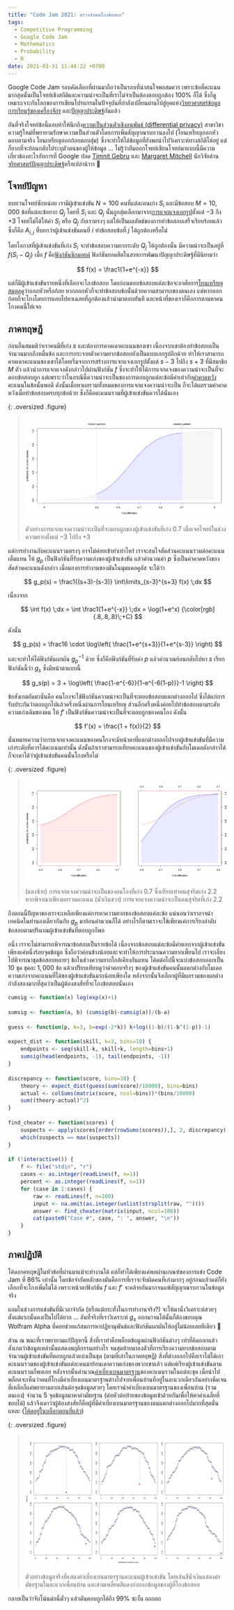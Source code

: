 ```yaml
---
title: "Code Jam 2021: ตรวจจับคนโกงข้อสอบ"
tags:
  - Competitive Programming
  - Google Code Jam
  - Mathematics
  - Probability
  - R
date: 2021-03-31 11:44:22 +0700
---
```


Google Code Jam รอบคัดเลือกที่ผ่านมาถือว่าเป็นรอบที่น่าสนใจพอสมควร เพราะข้อที่คะแนนมากสุดนั้นเป็นโจทย์เชิงสถิติและความน่าจะเป็นที่เราไม่จำเป็นต้องตอบถูกต้อง 100% ก็ได้ ซึ่งก็ดูเหมาะเจาะกับโลกของการเขียนโปรแกรมในปัจจุบันที่กำลังเปลี่ยนผ่านไปสู่ยุคแห่ง[วิทยาศาสตร์ข้อมูล][data science] [การเรียนรู้ของเครื่องจักร][machine learning] และ[ปัญญาประดิษฐ์][artificial intelligence]กันแล้ว

อันที่จริงโจทย์ข้อนี้แอบทำให้นึกถึง[ความเป็นส่วนตัวเชิงอนุพันธ์ (differential privacy)][differential privacy] สาขาวิชาความรู้ใหม่ที่พยายามรักษาความเป็นส่วนตัวโดยการเพิ่มสัญญาณรบกวนลงไป (โยนเหรียญออกหัวตอบตามจริง โยนเหรียญออกก้อยตอบสุ่ม) ซึ่งจะทำให้ได้ข้อมูลที่ยังพอนำไปวิเคราะห์ทางสถิติได้อยู่ แต่ก็ยากที่จะย้อนกลับไประบุตัวตนของผู้ให้ข้อมูล ... ไม่รู้ว่าทีมออกโจทย์เขียนโจทย์มาแบบนี้มีความเกี่ยวข้องอะไรกับการที่ Google ปลด [Timnit Gebru][news gebru] และ [Margaret Mitchell][news mitchell] นักวิจัยด้าน[จริยศาสตร์ปัญญาประดิษฐ์][ai ethics]หรือเปล่าน้าาา 🤔


## โจทย์ปัญหา

ทบทวนโจทย์ซักหน่อย เรามีผู้เข้าแข่งขัน $N=100$ คนที่แต่ละคนเก่ง $S_i$ และมีข้อสอบ $M=10,000$ ข้อที่แต่ละข้อยาก $Q_j$ โดยที่ $S_i$ และ $Q_j$ นั้นถูกสุ่มเลือกมาจาก[การแจกแจงเอกรูป][uniform dist]ตั้งแต่ $-3$ ถึง $+3$ โจทย์ไม่ได้ให้ค่า $S_i$ หรือ $Q_j$ กับเราตรงๆ แต่ให้เป็นผลลัพธ์ของการทำข้อสอบเสร็จเรียบร้อยแล้ว ซึ่งก็คือ $A_{i,j}$ ที่บอกว่าผู้เข้าแข่งขันคนที่ $i$ ทำข้อสอบข้อที่ $j$ ได้ถูกต้องหรือไม่

โดยโอกาสที่ผู้เข้าแข่งขันที่เก่ง $S_i$ จะทำข้อสอบความยากระดับ $Q_j$ ได้ถูกต้องนั้น มีความน่าจะเป็นอยู่ที่ $f(S_i-Q_j)$ เมื่อ $f$ คือ[ฟังก์ชันซิกมอยด์][sigmoid] ฟังก์ชันยอดฮิตในสายการพัฒนาปัญญาประดิษฐ์ที่มีนิยามว่า

$$
f(x) = \frac1{1+e^{-x}}
$$

แต่ก็มีผู้เข้าแข่งขันรายหนึ่งที่เลือกจะโกงข้อสอบ โดยก่อนตอบข้อสอบแต่ละข้อจะอาศัยการ[โยนเหรียญสมดุล][fair coin]ดูว่าออกหัวหรือก้อย หากออกหัวก็จะทำข้อสอบข้อนั้นด้วยความสามารถของตนเอง แต่หากออกก้อยก็จะโกงโดยการแอบไปหาเฉลยที่ถูกต้องแล้วนำมาตอบทันที และหน้าที่ของเราก็คือการตามหาคนโกงคนนี้ให้เจอ


## ภาคทฤษฎี

ก่อนอื่นสมมติว่าเราคนมีที่เก่ง $s$ และต้องการคาดเดาคะแนนของเขา เนื่องจากเขาต้องทำข้อสอบเป็นจำนวนมากถึงหมื่นข้อ และการกระจายตัวความยากข้อสอบยังเป็นแบบเอกรูปอีกด้วย ทำให้เราสามารถคาดเดาคะแนนของเขาได้โดยเริ่มจากการสร้างการแจกแจงเอกรูปตั้งแต่ $s-3$ ไปถึง $s+3$ ที่มีสมาชิก $M$ ตัว แล้วนำการแจกแจงดังกล่าวไปผ่านฟังก์ชัน $f$ ซึ่งจะทำให้ได้การแจกแจงของความน่าจะเป็นที่จะตอบข้อสอบถูก แต่เพราะว่าในกรณีนี้ความน่าจะเป็นของการตอบถูกแต่ละข้อมีค่าเท่ากับ[ค่าคาดหวัง][expectation]คะแนนในข้อนั้นพอดี ดังนั้นเมื่อหาผลรวมทั้งหมดของการแจกแจงความน่าจะเป็น ก็จะได้ผลรวมค่าคาดหวังเมื่อทำข้อสอบครบทุกข้อด้วย ซึ่งก็คือคะแนนรวมที่ผู้เข้าแข่งขันควรได้นั่นเอง

{: .oversized .figure}
> ![](/images/algorithm/sigmoid-cheater/curve-sigmoid.png)
>
> ตัวอย่างการแจกแจงความน่าจะเป็นที่จะตอบถูกของผู้เข้าแข่งขันที่เก่ง $0.7$ เมื่อเจอโจทย์ในช่วงความยากตั้งแต่ $-3$ ไปถึง $+3$

แต่การทำงานกับคะแนนรวมตรงๆ อาจไม่ค่อยเข้าท่าเท่าไหร่ เราจะสนใจสัดส่วนคะแนนรวมต่อคะแนนเต็มแทน ให้ $g_p$ เป็นฟังก์ชันที่รับความเก่งของผู้เข้าแข่งขัน แล้วคำนวณค่า $p$ ซึ่งเป็นค่าคาดหวังของสัดส่วนคะแนนดังกล่าว เมื่อมองการทำงานของมันในมุมแคลคูลัส จะได้ว่า

$$
g_p(s) = \frac1{(s+3)-(s-3)} \int\limits_{s-3}^{s+3} f(x) \;dx
$$

เนื่องจาก

$$
\int f(x) \;dx = \int \frac1{1+e^{-x}} \;dx = \log(1+e^x) {\color[rgb]{.8,.8,.8}\;+C}
$$

ดังนั้น

$$
g_p(s) = \frac16 \cdot \log\left( \frac{1+e^{s+3}}{1+e^{s-3}} \right)
$$

และจะทำให้ได้ฟังก์ชันผกผัน $g_p^{-1}$ ด้วย ซึ่งก็คือฟังก์ชันที่รับค่า $p$ แล้วคำนวณย้อนกลับไปหา $s$ เรียกฟังก์ชันนี้ว่า $g_s$ ซึ่งมีหน้าตาแบบนี้

$$
g_s(p) = 3 + \log\left( \frac{1-e^{-6}}{1-e^{-6(1-p)}}-1 \right)
$$

ข้อสังเกตถัดมานั่นคือ คนโกงจะใช้ฟังก์ชันความน่าจะเป็นที่จะตอบข้อสอบแตกต่างออกไป ซึ่งได้แก่การรับประกันว่าตอบถูกไปแล้วครึ่งหนึ่งผ่านการโยนเหรียญ ส่วนอีกครึ่งหนึ่งค่อยไปทำข้อสอบตามระดับความเก่งเดิมของตน ให้ $f'$ เป็นฟังก์ชันความน่าจะเป็นที่จะตอบถูกของคนโกง ดังนั้น

$$
f'(x) = \frac{1 + f(x)}{2}
$$

นั่นหมายความว่าการแจกแจงคะแนนของคนโกงจะมีหน้าตาที่แตกต่างออกไปจากผู้เข้าแข่งขันที่มีความเก่งระดับที่ควรได้คะแนนเท่านั้น ดังนั้นถ้าเราสามารถเทียบคะแนนของผู้เข้าแข่งขันกับโมเดลดังกล่าวได้ ก็จะเดาได้ว่าผู้เข้าแข่งขันคนนั้นโกงหรือไม่

{: .oversized .figure}
> ![](/images/algorithm/sigmoid-cheater/curve-compare.png)
>
> (แดงซ้าย) การแจกแจงความน่าจะเป็นของคนโกงที่เก่ง $0.7$ ซึ่งเทียบเท่าคนสุจริตเก่ง $2.2$ หากพิจาณาเพียงผลรวมคะแนน (น้ำเงินขวา) การแจกแจงความน่าจะเป็นคนสุจริตที่เก่ง $2.2$

ถึงตอนนี้ปัญหาของเราจะเหลือเพียงแค่การหาความยากของข้อสอบแต่ละข้อ แน่นอนว่าเราอาจนำเทคนิคในทำนองเดียวกันกับ $g_p$ มาย้อนคำนวณก็ได้ อย่างไรก็ตามเราจะใช้เพียงแค่การเรียงลำดับข้อสอบตามปริมาณผู้เข้าแข่งขันที่ตอบถูกก็พอ

อนึ่ง เราจะไม่สามารถพิจารณาข้อสอบเป็นรายข้อได้ เนื่องจากข้อสอบแต่ละข้อมีคำตอบจากผู้เข้าแข่งขันเพียงแค่หนึ่งร้อยจุดข้อมูล ซึ่งถือว่าค่อนข้างน้อยและจะทำให้การประมาณความยากเพี้ยนไป เราจะเลี่ยงไปพิจารณาชุดข้อสอบหลายๆ ข้อในช่วงความยากใกล้เคียงกันแทน โค้ดต่อไปนี้จะแบ่งข้อสอบออกเป็น $10$ ชุด ชุดละ $1,000$ ข้อ แล้วเปรียบเทียบดูว่าคำตอบจริงๆ ของผู้เข้าแข่งขันคนนั้นแตกต่างกับโมเดลความเก่งจากคะแนนที่ได้ของผู้เข้าแข่งขันมากน้อยเพียงใด หลังจากนั้นจึงเลือกผู้ที่มีผลรวมของผลต่างกำลังสองมากที่สุดว่าเป็นผู้ต้องสงสัยที่จะโกงข้อสอบนั่นเอง

``` R
cumsig <- function(x) log(exp(x)+1)

sumsig <- function(a, b) (cumsig(b)-cumsig(a))/(b-a)

guess <- function(p, k=3, b=exp(-2*k)) k+log((1-b)/(1-b^(1-p))-1)

expect_dist <- function(skill, k=3, bins=10) {
    endpoints <- seq(skill-k, skill+k, length=bins+1)
    sumsig(head(endpoints, -1), tail(endpoints, -1))
}

discrepancy <- function(score, bins=10) {
    theory <- expect_dist(guess(sum(score)/10000), bins=bins)
    actual <- colSums(matrix(score, ncol=bins))*(bins/10000)
    sum((theory-actual)^2)
}

find_cheater <- function(scores) {
    suspects <- apply(scores[order(rowSums(scores)),], 2, discrepancy)
    which(suspects == max(suspects))
}

if (!interactive()) {
    f <- file("stdin", "r")
    cases <- as.integer(readLines(f, n=1))
    percent <- as.integer(readLines(f, n=1))
    for (case in 1:cases) {
        raw <- readLines(f, n=100)
        input <- na.omit(as.integer(unlist(strsplit(raw, ""))))
        answer <- find_cheater(matrix(input, ncol=100))
        cat(paste0("Case #", case, ": ", answer, "\n"))
    }
}
```


## ภาคปฏิบัติ

โค้ดภาคทฤษฎีในหัวข้อที่ผ่านมาแม้จะทำงานได้ แต่ก็ทำได้เพียงแค่พอผ่านเกณฑ์ของการแข่ง Code Jam ที่ $86\%$ เท่านั้น โดยข้อจำกัดหลักของมันคือการที่เราจะจับผิดคนที่เก่งมากๆ อยู่ก่อนแล้วแต่ก็ยังเลือกที่จะโกงเพิ่มไม่ได้ เพราะหน้าตาฟังก์ชัน $f$ และ $f'$ จะคล้ายกันมากจนแพ้สัญญาณรบกวนในข้อมูลจริง

แถมในช่วงการแข่งขันที่มีเวลาจำกัด (หรือแม้กระทั่งในการทำงานจริง?) จะให้มานั่งวิเคราะห์สวยๆ ตั้งแต่แรกนั้นคงเป็นไปได้ยาก ... อันที่จริงที่เราวิเคราะห์ $g_s$ ออกมาจนได้นั้นก็ต้องขอบคุณ Wolfram Alpha ที่คอยช่วยแก้สมการหาปฏิยานุพันธ์และฟังก์ชันผกผันให้อยู่ไม่น้อยเลยทีเดียว 🤪

ส่วน ณ ขณะที่เราพยายามแก้ปัญหานี้ สิ่งที่เราทำคือพล็อตข้อมูลผ่านฟังก์ชันต่างๆ เท่าที่คิดออกแล้วสังเกตว่าข้อมูลเหล่านั้นแสดงพฤติกรรมอย่างไร จนสุดท้ายมาลงตัวที่การเรียงความยากข้อสอบตามจำนวนผู้เข้าแข่งขันที่ตอบถูกแล้วแบ่งเป็นชุด (ตามที่เล่าในภาคทฤษฎี) สิ่งที่ต่างออกไปคือเราไม่ได้เอาคะแนนรวมของผู้เข้าแข่งขันแต่ละคนมาย้อนเดาความเก่งของพวกเขาแล้ว แต่แค่เรียงผู้เข้าแข่งขันตามคะแนนรวมก็พอเลย หลังจากนั้นคำนวณ[ค่าเบี่ยงเบนมาตรฐาน][standard deviation]ของคะแนนรวมในแต่ละชุด เมื่อนำไปพล็อตจะเห็นว่าคนที่โกงมีค่าเบี่ยงเบนมาตรฐานต่างไปจากเพื่อนบ้านที่อยู่ในละแวกเดียวกันอย่างชัดเจน ที่เหลือก็แค่พยายามลากเส้นต่อจุดข้อมูลสวยๆ โดยเรานำค่าเบี่ยงเบนมาตรฐานของเพื่อนบ้าน (รวมตนเอง) จำนวน $5$ จุดข้อมูลมาหาค่ามัธยฐาน (ต่อหัวต่อท้ายของข้อมูลเข้าด้วยกันเพื่อให้หาค่าเฉลี่ยที่ขอบได้) แล้วจึงเดาว่าผู้ต้องสงสัยก็คือผู้ที่มีค่าเบี่ยงเบนมาตรฐานของตนแตกต่างออกไปมากที่สุดนั่นแหละ ([โค้ดอยู่ในบล็อกตอนที่แล้ว][self prev code])

{: .oversized .figure}
> ![](/images/algorithm/sigmoid-cheater/observe-sd.png)
>
> ตัวอย่างข้อมูลจริงที่แสดงค่าเบี่ยงเบนมาตรฐานคะแนนผู้เข้าแข่งขัน โดยเส้นสีน้ำเงินแสดงค่ามัธยฐานในละแวกเพื่อนบ้าน และสามเหลี่ยมสีแดงบ่งบอกข้อมูลของผู้ที่โกงข้อสอบ

กลายเป็นว่าจับโน่นต่อนี่มั่วๆ แล้วดันตอบถูกได้ถึง $99\%$ ซะงั้น ถถถถถ


[self prev code]: /2021/03/28/code-jam-2021-qualification.html


[news gebru]: //blognone.com/node/119982
[news mitchell]: //blognone.com/node/121293

[data science]: //en.wikipedia.org/wiki/Data_science
[machine learning]: //en.wikipedia.org/wiki/Machine_learning
[artificial intelligence]: //en.wikipedia.org/wiki/Artificial_intelligence
[differential privacy]: //en.wikipedia.org/wiki/Differential_privacy
[ai ethics]: //en.wikipedia.org/wiki/Ethics_of_artificial_intelligence

[uniform dist]: //en.wikipedia.org/wiki/Continuous_uniform_distribution
[sigmoid]: //en.wikipedia.org/wiki/Sigmoid_function
[fair coin]: //en.wikipedia.org/wiki/Fair_coin
[expectation]: //en.wikipedia.org/wiki/Expected_value
[inverse function]: //en.wikipedia.org/wiki/Inverse_function
[standard deviation]: //en.wikipedia.org/wiki/Standard_deviation
